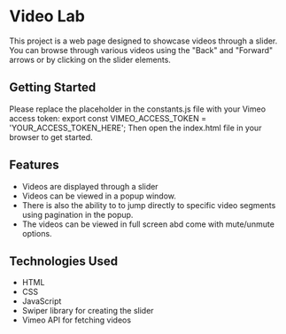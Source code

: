 # Video Lab
This project is a web page designed to showcase videos through a slider. You can browse through various videos using the "Back" and "Forward" arrows or by clicking on the slider elements.

## Getting Started
Please replace the placeholder in the constants.js file with your Vimeo access token: export const VIMEO_ACCESS_TOKEN = 'YOUR_ACCESS_TOKEN_HERE'; Then open the index.html file in your browser to get started.

## Features
- Videos are displayed through a slider
- Videos can be viewed in a popup window.
- There is also the ability to to jump directly to specific video segments using pagination in the popup.
- The videos can be viewed in full screen abd come with mute/unmute options.

## Technologies Used
- HTML
- CSS
- JavaScript
- Swiper library for creating the slider
- Vimeo API for fetching videos
